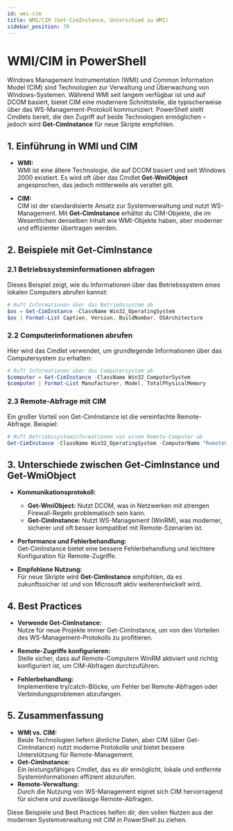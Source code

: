 ```yaml
---
id: wmi-cim
title: WMI/CIM (Get-CimInstance, Unterschied zu WMI)
sidebar_position: 70
---
```


# WMI/CIM in PowerShell

Windows Management Instrumentation (WMI) und Common Information Model (CIM) sind Technologien zur Verwaltung und Überwachung von Windows-Systemen. Während WMI seit langem verfügbar ist und auf DCOM basiert, bietet CIM eine modernere Schnittstelle, die typischerweise über das WS-Management-Protokoll kommuniziert. PowerShell stellt Cmdlets bereit, die den Zugriff auf beide Technologien ermöglichen – jedoch wird **Get-CimInstance** für neue Skripte empfohlen.


## 1. Einführung in WMI und CIM

- **WMI:**  
  WMI ist eine ältere Technologie, die auf DCOM basiert und seit Windows 2000 existiert. Es wird oft über das Cmdlet **Get-WmiObject** angesprochen, das jedoch mittlerweile als veraltet gilt.

- **CIM:**  
  CIM ist der standardisierte Ansatz zur Systemverwaltung und nutzt WS-Management. Mit **Get-CimInstance** erhältst du CIM-Objekte, die im Wesentlichen denselben Inhalt wie WMI-Objekte haben, aber moderner und effizienter übertragen werden.

## 2. Beispiele mit Get-CimInstance

### 2.1 Betriebssysteminformationen abfragen

Dieses Beispiel zeigt, wie du Informationen über das Betriebssystem eines lokalen Computers abrufen kannst:

```powershell
# Ruft Informationen über das Betriebssystem ab
$os = Get-CimInstance -ClassName Win32_OperatingSystem
$os | Format-List Caption, Version, BuildNumber, OSArchitecture
```

### 2.2 Computerinformationen abrufen

Hier wird das Cmdlet verwendet, um grundlegende Informationen über das Computersystem zu erhalten:

```powershell
# Ruft Informationen über das Computersystem ab
$computer = Get-CimInstance -ClassName Win32_ComputerSystem
$computer | Format-List Manufacturer, Model, TotalPhysicalMemory
```

### 2.3 Remote-Abfrage mit CIM

Ein großer Vorteil von Get-CimInstance ist die vereinfachte Remote-Abfrage. Beispiel:

```powershell
# Ruft Betriebssysteminformationen von einem Remote-Computer ab
Get-CimInstance -ClassName Win32_OperatingSystem -ComputerName "RemoteComputerName"
```

## 3. Unterschiede zwischen Get-CimInstance und Get-WmiObject

- **Kommunikationsprotokoll:**  
  - **Get-WmiObject:** Nutzt DCOM, was in Netzwerken mit strengen Firewall-Regeln problematisch sein kann.  
  - **Get-CimInstance:** Nutzt WS-Management (WinRM), was moderner, sicherer und oft besser kompatibel mit Remote-Szenarien ist.

- **Performance und Fehlerbehandlung:**  
  Get-CimInstance bietet eine bessere Fehlerbehandlung und leichtere Konfiguration für Remote-Zugriffe.

- **Empfohlene Nutzung:**  
  Für neue Skripte wird **Get-CimInstance** empfohlen, da es zukunftssicher ist und von Microsoft aktiv weiterentwickelt wird.

## 4. Best Practices

- **Verwende Get-CimInstance:**  
  Nutze für neue Projekte immer Get-CimInstance, um von den Vorteilen des WS-Management-Protokolls zu profitieren.
  
- **Remote-Zugriffe konfigurieren:**  
  Stelle sicher, dass auf Remote-Computern WinRM aktiviert und richtig konfiguriert ist, um CIM-Abfragen durchzuführen.

- **Fehlerbehandlung:**  
  Implementiere try/catch-Blöcke, um Fehler bei Remote-Abfragen oder Verbindungsproblemen abzufangen.

## 5. Zusammenfassung

- **WMI vs. CIM:**  
  Beide Technologien liefern ähnliche Daten, aber CIM (über Get-CimInstance) nutzt moderne Protokolle und bietet bessere Unterstützung für Remote-Management.
- **Get-CimInstance:**  
  Ein leistungsfähiges Cmdlet, das es dir ermöglicht, lokale und entfernte Systeminformationen effizient abzurufen.
- **Remote-Verwaltung:**  
  Durch die Nutzung von WS-Management eignet sich CIM hervorragend für sichere und zuverlässige Remote-Abfragen.

Diese Beispiele und Best Practices helfen dir, den vollen Nutzen aus der modernen Systemverwaltung mit CIM in PowerShell zu ziehen.

